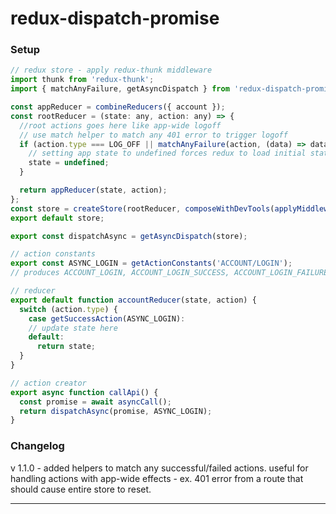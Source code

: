 # redux-dispatch-promise

### Setup

```js
// redux store - apply redux-thunk middleware
import thunk from 'redux-thunk';
import { matchAnyFailure, getAsyncDispatch } from 'redux-dispatch-promise';

const appReducer = combineReducers({ account });
const rootReducer = (state: any, action: any) => {
  //root actions goes here like app-wide logoff
  // use match helper to match any 401 error to trigger logoff
  if (action.type === LOG_OFF || matchAnyFailure(action, (data) => data.status === 401)) {
    // setting app state to undefined forces redux to load initial state for all reducers
    state = undefined;
  }

  return appReducer(state, action);
};
const store = createStore(rootReducer, composeWithDevTools(applyMiddleware(thunk)));
export default store;

export const dispatchAsync = getAsyncDispatch(store);

// action constants
export const ASYNC_LOGIN = getActionConstants('ACCOUNT/LOGIN');
// produces ACCOUNT_LOGIN, ACCOUNT_LOGIN_SUCCESS, ACCOUNT_LOGIN_FAILURE

// reducer
export default function accountReducer(state, action) {
  switch (action.type) {
    case getSuccessAction(ASYNC_LOGIN):
    // update state here
    default:
      return state;
  }
}

// action creator
export async function callApi() {
  const promise = await asyncCall();
  return dispatchAsync(promise, ASYNC_LOGIN);
}
```

### Changelog

v 1.1.0 - added helpers to match any successful/failed actions. useful for handling actions with app-wide effects - ex. 401 error from a route that should cause entire store to reset.

---
